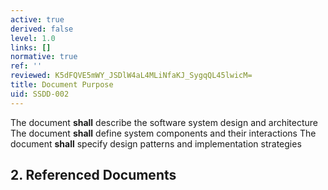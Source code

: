 ```yaml
---
active: true
derived: false
level: 1.0
links: []
normative: true
ref: ''
reviewed: K5dFQVE5mWY_JSDlW4aL4MLiNfaKJ_SygqQL45lwicM=
title: Document Purpose
uid: SSDD-002
---
```


The document **shall** describe the software system design and architecture
The document **shall** define system components and their interactions
The document **shall** specify design patterns and implementation strategies

## 2. Referenced Documents